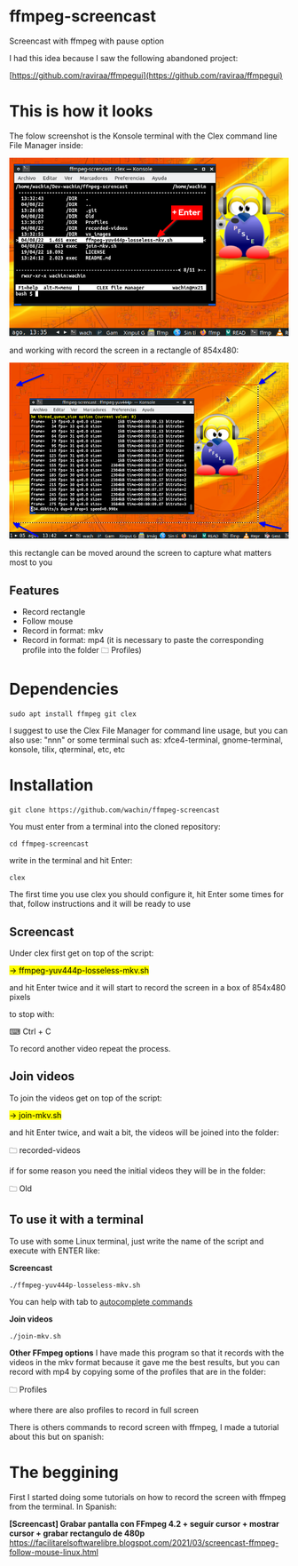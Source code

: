 # ffmpeg-screencast
Screencast with ffmpeg with pause option


I had this idea because I saw the following abandoned project:

[https://github.com/raviraa/ffmpegui](https://github.com/raviraa/ffmpegui)

# This is how it looks
The folow screenshot is the Konsole terminal with the Clex command line File Manager inside:

![](vx_images/526166604615691.png)

and working with record the screen in a rectangle of 854x480:

![](vx_images/251707327941442.png)

this rectangle can be moved around the screen to capture what matters most to you

## Features
- Record rectangle
- Follow mouse
- Record in format: mkv
- Record in format: mp4 (it is necessary to paste the corresponding profile into the folder 🗀 Profiles)

# Dependencies

```
sudo apt install ffmpeg git clex
```

I suggest to use the Clex File Manager for command line usage, but you can also use: "nnn" or some terminal such as: xfce4-terminal, gnome-terminal, konsole, tilix, qterminal, etc, etc

# Installation

```
git clone https://github.com/wachin/ffmpeg-screencast
```

You must enter from a terminal into the cloned repository:

```
cd ffmpeg-screencast
```

write in the terminal and hit Enter:

    clex

The first time you use clex you should configure it, hit Enter some times for that, follow instructions and it will be ready to use

## Screencast
Under clex first get on top of the script:

<span><mark>→ ffmpeg-yuv444p-losseless-mkv.sh</mark></span>

and hit Enter twice and it will start to record the screen in a box of 854x480 pixels

to stop with:

⌨  Ctrl + C

To record another video repeat the process.

## Join videos
To join the videos get on top of the script:

<span><mark>→ join-mkv.sh</mark></span> 

and hit Enter twice, and wait a bit, the videos will be joined into the folder:

🗀 recorded-videos

if for some reason you need the initial videos they will be in the folder:

🗀 Old

## To use it with a terminal
To use with some Linux terminal, just write the name of the script  and execute with ENTER like:

**Screencast**

    ./ffmpeg-yuv444p-losseless-mkv.sh
    
You can help with tab to [autocomplete commands](https://www.computerhope.com/tips/tip176.htm)

**Join videos**

    ./join-mkv.sh 


**Other FFmpeg options**
I have made this program so that it records with the videos in the mkv format because it gave me the best results, but you can record with mp4 by copying some of the profiles that are in the folder:

🗀 Profiles

where there are also profiles to record in full screen


There is others commands to record screen with ffmpeg, I made a tutorial about this but on spanish:

# The beggining
First I started doing some tutorials on how to record the screen with ffmpeg from the terminal. In Spanish:

**[Screencast] Grabar pantalla con FFmpeg 4.2 + seguir cursor + mostrar cursor + grabar rectangulo de 480p**
https://facilitarelsoftwarelibre.blogspot.com/2021/03/screencast-ffmpeg-follow-mouse-linux.html







